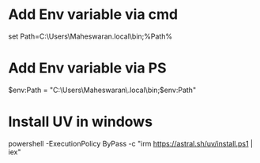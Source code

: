 # Add Env variable via cmd
set Path=C:\Users\Maheswaran\.local\bin;%Path%

# Add Env variable via PS
$env:Path = "C:\Users\Maheswaran\.local\bin;$env:Path"

# Install UV in windows
powershell -ExecutionPolicy ByPass -c "irm https://astral.sh/uv/install.ps1 | iex"
